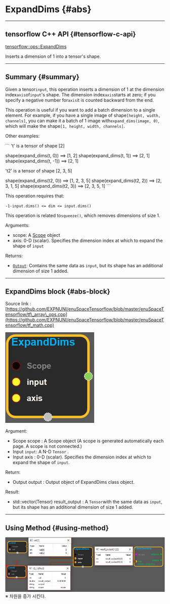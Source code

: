 # ExpandDims {#abs}

---

## tensorflow C++ API {#tensorflow-c-api}

[tensorflow::ops::ExpandDims](https://www.tensorflow.org/versions/r1.2/api_docs/cc/class/tensorflow/ops/expand-dims.html)

Inserts a dimension of 1 into a tensor's shape.

---

## Summary {#summary}

Given a tensor`input`, this operation inserts a dimension of 1 at the dimension index`axis`of`input`'s shape. The dimension index`axis`starts at zero; if you specify a negative number for`axis`it is counted backward from the end.

This operation is useful if you want to add a batch dimension to a single element. For example, if you have a single image of shape`[height, width, channels]`, you can make it a batch of 1 image with`expand_dims(image, 0)`, which will make the shape`[1, height, width, channels]`.

Other examples:

\`\`\` 't' is a tensor of shape \[2\]

shape\(expand\_dims\(t, 0\)\) ==&gt; \[1, 2\] shape\(expand\_dims\(t, 1\)\) ==&gt; \[2, 1\] shape\(expand\_dims\(t, -1\)\) ==&gt; \[2, 1\]

't2' is a tensor of shape \[2, 3, 5\]

shape\(expand\_dims\(t2, 0\)\) ==&gt; \[1, 2, 3, 5\] shape\(expand\_dims\(t2, 2\)\) ==&gt; \[2, 3, 1, 5\] shape\(expand\_dims\(t2, 3\)\) ==&gt; \[2, 3, 5, 1\] \`\`\`

This operation requires that:

`-1-input.dims() <= dim <= input.dims()`

This operation is related to`squeeze()`, which removes dimensions of size 1.

Arguments:

* scope: A [Scope](https://www.tensorflow.org/versions/r1.2/api_docs/cc/class/tensorflow/scope.html#classtensorflow_1_1_scope) object
* axis: 0-D \(scalar\). Specifies the dimension index at which to expand the shape of `input`

Returns:

* [`Output`](https://www.tensorflow.org/versions/r1.2/api_docs/cc/class/tensorflow/output.html#classtensorflow_1_1_output): Contains the same data as `input`, but its shape has an additional dimension of size 1 added.

---

## ExpandDims block {#abs-block}

Source link :[https://github.com/EXPNUNI/enuSpaceTensorflow/blob/master/enuSpaceTensorflow/tf\_array\_ops.cpp](https://github.com/EXPNUNI/enuSpaceTensorflow/blob/master/enuSpaceTensorflow/tf_math.cpp)

![](/assets/array_ops/expanddims1.png)

Argument:

* Scope scope : A Scope object \(A scope is generated automatically each page. A scope is not connected.\)
* Input `input`: A N-D `Tensor` .
* Input axis : 0-D \(scalar\). Specifies the dimension index at which to expand the shape of `input`.

Return:

* Output output : Output object of ExpandDims class object. 

Result:

* std::vector\(Tensor\) result\_output : A `Tensor`with the same data as `input`, but its shape has an additional dimension of size 1 added.

---

## Using Method {#using-method}

![](/assets/array_ops/expanddims2.png)※ 차원을 증가 시킨다.



